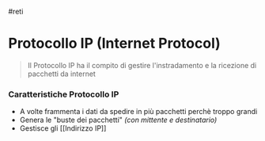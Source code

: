 #reti 
# Protocollo IP (Internet Protocol)
> Il Protocollo IP ha il compito di gestire l'instradamento e la ricezione di pacchetti da internet

### Caratteristiche Protocollo IP
- A volte frammenta i dati da spedire in più pacchetti perchè troppo grandi
- Genera le "buste dei pacchetti" *(con mittente e destinatario)*
- Gestisce gli [[Indirizzo IP]]



